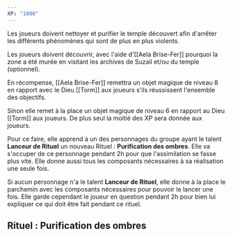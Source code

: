 ```yaml
---
XP: "1000"
---
```

Les joueurs doivent nettoyer et purifier le temple découvert afin d'arrêter les différents phénomènes qui sont de plus en plus violents.

Les joueurs doivent découvrir, avec l'aide d'[[Aela Brise-Fer]] pourquoi la zone a été murée en visitant les archives de Suzail et/ou du temple (optionnel).

En récompense, [[Aela Brise-Fer]] remettra un objet magique de niveau 8 en rapport avec le Dieu [[Torm]] aux joueurs s'ils réussissent l'ensemble des objectifs.

Sinon elle remet à la place un objet magique de niveau 6 en rapport au Dieu [[Torm]] aux joueurs. De plus seul la moitié des XP sera donnée aux joueurs.

Pour ce faire, elle apprend à un des personnages du groupe ayant le talent **Lanceur de Rituel** un nouveau Rituel : **Purification des ombres**. Elle va s'occuper de ce personnage pendant 2h pour que l'assimilation se fasse plus vite. Elle donne aussi tous les composants nécessaires à sa réalisation une seule fois.

Si aucun personnage n'a le talent **Lanceur de Rituel**, elle donne à la place le parchemin avec les composants nécessaires pour pouvoir le lancer une fois. Elle garde cependant le joueur en question pendant 2h pour bien lui expliquer ce qui doit être fait pendant ce rituel.

## Rituel : Purification des ombres

